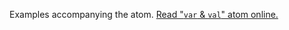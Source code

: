 

Examples accompanying the atom.
[Read "`var` & `val`" atom online.](https://stepik.org/lesson/103806/step/1)
